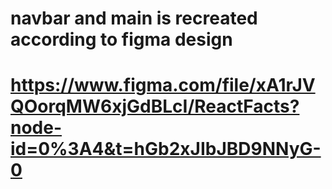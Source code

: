 # navbar and main is recreated according to figma design
# https://www.figma.com/file/xA1rJVQOorqMW6xjGdBLcI/ReactFacts?node-id=0%3A4&t=hGb2xJIbJBD9NNyG-0
